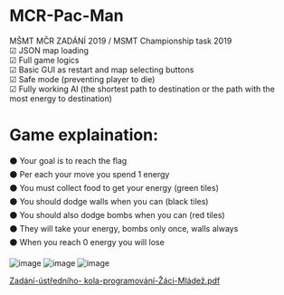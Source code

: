 # MCR-Pac-Man
MŠMT MČR ZADÁNÍ 2019 / MSMT Championship task 2019<br>
☑ JSON map loading<br>
☑ Full game logics<br>
☑ Basic GUI as restart and map selecting buttons<br>
☑ Safe mode (preventing player to die)<br>
☑ Fully working AI (the shortest path to destination or the path with  the most energy to destination)<br>
<h1>Game explaination:</h1>
⚫ Your goal is to reach the flag<br>
⚫ Per each your move you spend 1 energy<br>
⚫ You must collect food to get your energy (green tiles)<br>
⚫ You should dodge walls when you can (black tiles)<br>
⚫ You should also dodge bombs when you can (red tiles)<br>
⚫ They will take your energy, bombs only once, walls always<br>
⚫ When you reach 0 energy you will lose<br>

![image](https://user-images.githubusercontent.com/26182195/177795703-130ff063-7337-43c2-8cc3-092173e95f89.png)
![image](https://user-images.githubusercontent.com/26182195/177795952-7e6c8adb-7af0-447c-9d72-aac72be289c7.png)
![image](https://user-images.githubusercontent.com/26182195/177796030-876668d4-74c7-4ece-bb0c-5be65a40fc81.png)

[Zadání-ústředního- kola-programování-Žáci-Mládež.pdf](https://github.com/Empatixx/MCR-Pac-Man/files/9064518/Zadani-ustredniho-.kola-programovani-Zaci-Mladez.pdf)
